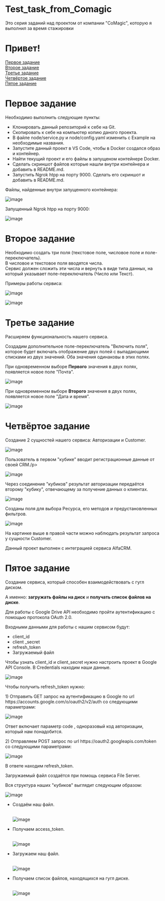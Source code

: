 # Test_task_from_Comagic
Это серия заданий над проектом от компании "CoMagic", которую я выполнил за время стажировки
<h1>Привет!</h1>

[Первое задание](#первое-задание) <br>
[Второе задание](#второе-задание) <br>
[Третье задание](#третье-задание) <br>
[Четвёртое задание](#четвёртое-задание) <br>
[Пятое задание](#пятое-задание) <br>

<h1>Первое задание</h1>
<p>Необходимо выполнить следующие пункты:</p>
<ul>
  <li>Клонировать данный репозиторий к себе на Git.</li>
  <li>Скопировать к себе на компьютер копию даного проекта.</li>
  <li>В файле node/service.py и node/config.yaml изменить с Example на необходимые названия.</li>
  <li>Запустите данный проект в VS Code, чтобы в Docker создался образ и контейнер.</li>
  <li>Найти текущий проект и его файлы в запущеном контейнере Docker.</li>
  <li>Сделать скриншот файлов которые нашли внутри контейнера и добавить в README.md.</li>
  <li>Запустить Ngrok htpp на порту 9000. Сделать его скриншот и добавить в README.md.</li>
</ul>
<p>Файлы, найденные внутри запущенного контейнера:</p>

![image](https://github.com/MihailTarbeev/Test_task_from_Comagic/assets/132607365/8ca42a88-a546-48e8-8dac-66648e2655a9)

<p>Запущенный Ngrok htpp на порту 9000:</p>

![image](https://github.com/MihailTarbeev/Test_task_from_Comagic/assets/132607365/1c6504de-4c41-4d2e-b4d5-a24eab707857)

<h1>Второе задание</h1>
<p>Необходимо создать три поля (текстовое поле, числовое поле и поле-переключатель).<br>В числовое и текстовое поля вводятся числа.<br>Сервис должен сложить эти числа и вернуть в виде типа данных, на который указывает поле-переключатель (Число или Текст).</p>
<p>Примеры работы сервиса:</p>

![image](https://github.com/MihailTarbeev/Test_task_from_Comagic/assets/132607365/23852fa0-15cc-49b7-bc53-c4c6fd7602ee)

![image](https://github.com/MihailTarbeev/Test_task_from_Comagic/assets/132607365/0c09b9a1-0dd6-4950-9f2f-1fa53aa368a7)

<h1>Третье задание</h1>
<p>Расширяем функциональность нашего сервиса.</p>
<p>Создадим дополнительное поле-переключатель "Включить поля", которое будет включать отображение двух полей с выпадающими списками из двух значений. Оба значения одинаковы в этих полях.</p>
<p>При одновременном выборе <b>Первого</b> значения в двух полях, появляется новое поле "Почта".<p>

![image](https://github.com/MihailTarbeev/Test_task_from_Comagic/assets/132607365/acdc1577-4e43-402d-b4f6-fe44fbd8d42c)

<p>При одновременном выборе <b>Второго</b> значения в двух полях, появляется новое поле "Дата и время".

![image](https://github.com/MihailTarbeev/Test_task_from_Comagic/assets/132607365/bba24b7d-295b-4cf8-b5f2-b0b8c9b233db)

<h1>Четвёртое задание</h1>
<p>Создание 2 сущностей нашего сервиса: Авторизации и Customer.</p>

![image](https://github.com/MihailTarbeev/Test_task_from_Comagic/assets/132607365/2fd20510-ed9a-4235-92d6-b83ff4cb14d9)

<p>Пользователь в первом "кубике" вводит регистрационные данные от своей CRM./p>

![image](https://github.com/MihailTarbeev/Test_task_from_Comagic/assets/132607365/92c82b21-16d8-4ff4-9d4a-b1d5b2d9aab1)

<p>Через соединение "кубиков" результат авторизации передаётся второму "кубику", отвечающему за получение данных о клиентах.</p>

![image](https://github.com/MihailTarbeev/Test_task_from_Comagic/assets/132607365/46ddc445-ecab-42f9-b122-5e8d9b60f9e4)

<p>Созданы поля для выбора Ресурса, его методов и предустановленных фильтров.</p>

![image](https://github.com/MihailTarbeev/Test_task_from_Comagic/assets/132607365/160e3ba9-68a8-4769-88dd-93badff610b4)

<p>На картинке выше в правой части можно наблюдать результат запроса у сущности Customer.</p>
<p>Данный проект выполнен с интеграцией сервиса AlfaCRM.</p>

<h1>Пятое задание</h1>
<p>Создание сервиса, который способен взаимодействовать с гугл диском.</p>
<p>А именно: <b>загружать файлы на диск</b> и <b>получать список файлов на диске</b>.</p>
<p>Для работы с Google Drive API необходимо пройти аутентификацию с помощью протокола OAuth 2.0.</p>
<p>Входными данными для работы с нашим сервисом будут:</p>
<ul>
  <li>client_id</li>
  <li>client _secret</li>
  <li>refresh_token</li>
  <li>Загружаемый файл</li>
</ul>

<p>Чтобы узнать client_id и client_secret нужно настроить проект в Google API Console. В Credentials находим наши данные.</p>

![image](https://github.com/MihailTarbeev/Test_task_from_Comagic/assets/132607365/fe9bf3cc-e787-4068-8c7e-85bb0b48b3fc)

<p>Чтобы получить refresh_token нужно:</p>
<p>1) Отправить GET запрос на аутентификацию в Google по url https://accounts.google.com/o/oauth2/v2/auth со следующими параметрами:</p>

![image](https://github.com/MihailTarbeev/Test_task_from_Comagic/assets/132607365/5985c357-4b6e-4304-9dfe-0b4cf7a04c0e)

<p>Ответ включает параметр code , одноразовый код авторизации, который нам понадобится.</p>
<p>2) Отправляем POST запрос по url https://oauth2.googleapis.com/token со следующими параметрами:</p>

![image](https://github.com/MihailTarbeev/Test_task_from_Comagic/assets/132607365/e193e10e-bd24-4f7a-91e0-df545347d62a)

<p>В ответе находим refresh_token.</p>
<p>Загружаемый файл создаётся при помощь сервиса File Server.</p>

<p>Вся структура наших "кубиков" выглядит следующим образом:</p>

![image](https://github.com/MihailTarbeev/Test_task_from_Comagic/assets/132607365/e4a38069-b86a-4aaa-a36c-9824cc9eafb2)

<ul>
<li>Создаём наш файл.</li><br>
  
  ![image](https://github.com/MihailTarbeev/Test_task_from_Comagic/assets/132607365/2535001d-0ec4-4f99-9e15-176e653dbca8)

<li>Получаем access_token.</li><br>

  ![image](https://github.com/MihailTarbeev/Test_task_from_Comagic/assets/132607365/104098bc-d925-4924-a7f8-aed1a921f0e3)

<li>Загружаем наш файл.</li><br>

![image](https://github.com/MihailTarbeev/Test_task_from_Comagic/assets/132607365/ebf113be-a2b6-4a76-b887-088681da490f)

<li>Получаем список файлов, находящихся на гугл диске.</li><br>

![image](https://github.com/MihailTarbeev/Test_task_from_Comagic/assets/132607365/5061c2fd-ff7e-42d0-9d72-1b3e7056f533)

</ul>
